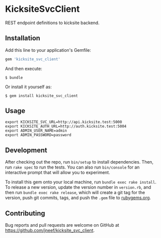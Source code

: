 # KicksiteSvcClient

REST endpoint definitions to kicksite backend.

## Installation

Add this line to your application's Gemfile:

```ruby
gem 'kicksite_svc_client'
```

And then execute:

    $ bundle

Or install it yourself as:

    $ gem install kicksite_svc_client

## Usage

```
export KICKSITE_SVC_URL=http://api.kicksite.test:5000
export KICKSITE_AUTH_URL=http://auth.kicksite.test:5004
export ADMIN_USER_NAME=admin
export ADMIN_PASSWORD=password
```

## Development

After checking out the repo, run `bin/setup` to install dependencies. Then, run `rake spec` to run the tests. You can also run `bin/console` for an interactive prompt that will allow you to experiment.

To install this gem onto your local machine, run `bundle exec rake install`. To release a new version, update the version number in `version.rb`, and then run `bundle exec rake release`, which will create a git tag for the version, push git commits, tags, and push the `.gem` file to [rubygems.org](https://rubygems.org).

## Contributing

Bug reports and pull requests are welcome on GitHub at https://github.com/jneef/kicksite_svc_client.
